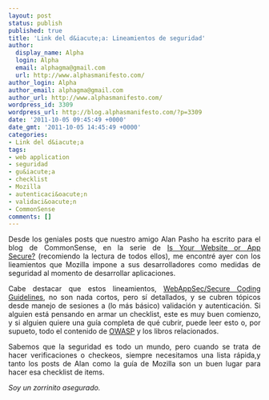 ```yaml
---
layout: post
status: publish
published: true
title: 'Link del d&iacute;a: Lineamientos de seguridad'
author:
  display_name: Alpha
  login: Alpha
  email: alphagma@gmail.com
  url: http://www.alphasmanifesto.com/
author_login: Alpha
author_email: alphagma@gmail.com
author_url: http://www.alphasmanifesto.com/
wordpress_id: 3309
wordpress_url: http://blog.alphasmanifesto.com/?p=3309
date: '2011-10-05 09:45:49 +0000'
date_gmt: '2011-10-05 14:45:49 +0000'
categories:
- Link del d&iacute;a
tags:
- web application
- seguridad
- gu&iacute;a
- checklist
- Mozilla
- autenticaci&oacute;n
- validaci&oacute;n
- CommonSense
comments: []
---
```

<p style="text-align: justify;">Desde los geniales posts que nuestro amigo Alan Pasho ha escrito para el blog de CommonSense, en la serie de <a href="http://blog.getcs.com/search-results/?cx=partner-pub-3273924736835096%3A2f5a9xbeodv&amp;cof=FORID%3A11&amp;ie=ISO-8859-1&amp;q=is+your+website+secure&amp;x=0&amp;y=0&amp;siteurl=blog.getcs.com%2Fpage%2F4%2F">Is Your Website or App Secure?</a>&nbsp;(recomiendo la lectura de todos ellos), me encontr&eacute; ayer con los lieamientos que Mozilla impone a sus desarrolladores como medidas de seguridad al momento de desarrollar aplicaciones.</p>
<p style="text-align: justify;">Cabe destacar que estos lineamientos, <a href="https://wiki.mozilla.org/WebAppSec/Secure_Coding_Guidelines">WebAppSec/Secure Coding Guidelines</a>, no son nada cortos, pero s&iacute; detallados, y se cubren t&oacute;picos desde manejo de sesiones a (lo m&aacute;s b&aacute;sico) validaci&oacute;n y autenticaci&oacute;n. Si alguien est&aacute; pensando en armar un checklist, este es muy buen comienzo, y si alguien quiere una gu&iacute;a completa de qu&eacute; cubrir, puede leer esto o, por supueto, todo el contenido de <a href="https://www.owasp.org/index.php/Main_Page">OWASP</a> y los libros relacionados.</p>
<p style="text-align: justify;">Sabemos que la seguridad es todo un mundo, pero cuando se trata de hacer verificaciones o checkeos, siempre necesitamos una lista r&aacute;pida,y tanto los posts de Alan como la gu&iacute;a de Mozilla son un buen lugar para hacer esa checklist de items.</p>
<p style="text-align: justify;"><em>Soy un zorrinito asegurado.</em></p>
